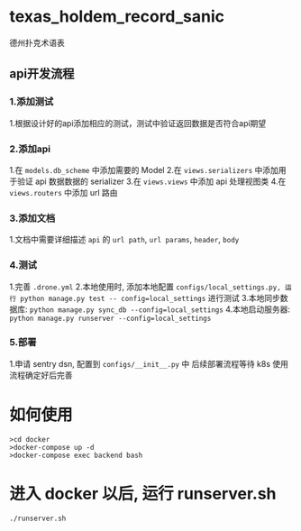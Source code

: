 # texas_holdem_record_sanic
德州扑克术语表

## api开发流程
### 1.添加测试
  
  1.根据设计好的api添加相应的测试，测试中验证返回数据是否符合api期望
  
### 2.添加api
  1.在 `models.db_scheme` 中添加需要的 Model
  2.在 `views.serializers` 中添加用于验证 api 数据数据的 serializer
  3.在 `views.views` 中添加 api 处理视图类
  4.在 `views.routers` 中添加 url 路由
### 3.添加文档
  1.文档中需要详细描述 `api` 的 `url path`, `url params`, `header`, `body`
### 4.测试
  1.完善 `.drone.yml`
  2.本地使用时, 添加本地配置 `configs/local_settings.py, 运行 python manage.py test --
  config=local_settings` 进行测试
  3.本地同步数据库: `python manage.py sync_db --config=local_settings`
  4.本地启动服务器: `python manage.py runserver --config=local_settings`
### 5.部署
  1.申请 sentry dsn, 配置到 `configs/__init__.py` 中
  后续部署流程等待 k8s 使用流程确定好后完善
# 如何使用

```
>cd docker
>docker-compose up -d
>docker-compose exec backend bash

```
# 进入 docker 以后, 运行 runserver.sh
```
./runserver.sh

```

